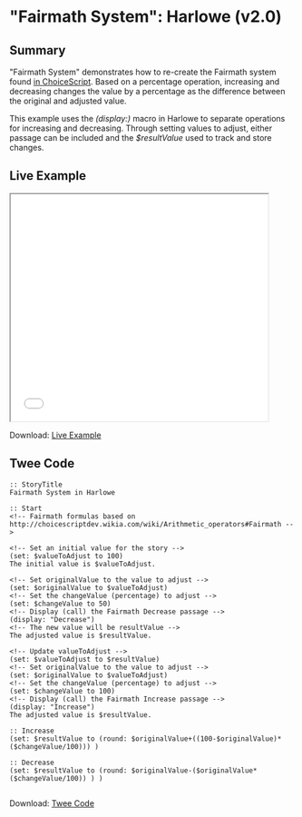 # "Fairmath System": Harlowe (v2.0)

## Summary

"Fairmath System" demonstrates how to re-create the Fairmath system found [in ChoiceScript](http://choicescriptdev.wikia.com/wiki/Arithmetic_operators#Fairmath). Based on a percentage operation, increasing and decreasing changes the value by a percentage as the difference between the original and adjusted value.

This example uses the *(display:)* macro in Harlowe to separate operations for increasing and decreasing. Through setting values to adjust, either passage can be included and the *$resultValue* used to track and store changes.


## Live Example

<section>
<iframe src="harlowe_fairmath_example.html" height=400 width=90%></iframe>


Download: <a href="harlowe_fairmath_example.html" target="_blank">Live Example</a>
</section>

## Twee Code

```
:: StoryTitle
Fairmath System in Harlowe

:: Start
<!-- Fairmath formulas based on http://choicescriptdev.wikia.com/wiki/Arithmetic_operators#Fairmath -->

<!-- Set an initial value for the story -->
(set: $valueToAdjust to 100)
The initial value is $valueToAdjust.

<!-- Set originalValue to the value to adjust -->
(set: $originalValue to $valueToAdjust)
<!-- Set the changeValue (percentage) to adjust -->
(set: $changeValue to 50)
<!-- Display (call) the Fairmath Decrease passage -->
(display: "Decrease")
<!-- The new value will be resultValue -->
The adjusted value is $resultValue.

<!-- Update valueToAdjust -->
(set: $valueToAdjust to $resultValue)
<!-- Set originalValue to the value to adjust -->
(set: $originalValue to $valueToAdjust)
<!-- Set the changeValue (percentage) to adjust -->
(set: $changeValue to 100)
<!-- Display (call) the Fairmath Increase passage -->
(display: "Increase")
The adjusted value is $resultValue.

:: Increase
(set: $resultValue to (round: $originalValue+((100-$originalValue)*($changeValue/100))) )

:: Decrease
(set: $resultValue to (round: $originalValue-($originalValue*($changeValue/100)) ) )


```

Download: <a href="harlowe_fairmath_twee.txt" target="_blank">Twee Code</a>

